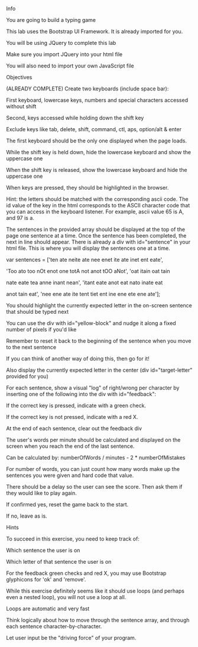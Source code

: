 Info

You are going to build a typing game

This lab uses the Bootstrap UI Framework. It is already imported for you.

You will be using JQuery to complete this lab

Make sure you import JQuery into your html file

You will also need to import your own JavaScript file

Objectives

(ALREADY COMPLETE) Create two keyboards (include space bar):

First keyboard, lowercase keys, numbers and special characters accessed without shift

Second, keys accessed while holding down the shift key

Exclude keys like tab, delete, shift, command, ctl, aps, option/alt & enter

The first keyboard should be the only one displayed when the page loads.

While the shift key is held down, hide the lowercase keyboard and show the uppercase one

When the shift key is released, show the lowercase keyboard and hide the uppercase one

When keys are pressed, they should be highlighted in the browser.

Hint: the letters should be matched with the corresponding ascii code. The id value of the key in the html corresponds to the ASCII character code that you can access in the keyboard listener. For example, ascii value 65 is A, and 97 is a.

The sentences in the provided array should be displayed at the top of the page one sentence at a time. Once the sentence has been completed, the next in line should appear. There is already a div with id="sentence" in your html file. This is where you will display the sentences one at a time.


var sentences = ['ten ate neite ate nee enet ite ate inet ent eate',

'Too ato too nOt enot one totA not anot tOO aNot', 'oat itain oat tain

nate eate tea anne inant nean', 'itant eate anot eat nato inate eat

anot tain eat', 'nee ene ate ite tent tiet ent ine ene ete ene ate'];

You should highlight the currently expected letter in the on-screen sentence that should be typed next

You can use the div with id="yellow-block" and nudge it along a fixed number of pixels if you'd like

Remember to reset it back to the beginning of the sentence when you move to the next sentence

If you can think of another way of doing this, then go for it!

Also display the currently expected letter in the center (div id="target-letter" provided for you)

For each sentence, show a visual "log" of right/wrong per character by inserting one of the following into the div with id="feedback":

If the correct key is pressed, indicate with a green check.

If the correct key is not pressed, indicate with a red X.

At the end of each sentence, clear out the feedback div

The user's words per minute should be calculated and displayed on the screen when you reach the end of the last sentence.

Can be calculated by: numberOfWords / minutes - 2 * numberOfMistakes

For number of words, you can just count how many words make up the sentences you were given and hard code that value.

There should be a delay so the user can see the score. Then ask them if they would like to play again.

If confirmed yes, reset the game back to the start.

If no, leave as is.

Hints

To succeed in this exercise, you need to keep track of:

Which sentence the user is on

Which letter of that sentence the user is on

For the feedback green checks and red X, you may use Bootstrap glyphicons for 'ok' and 'remove'.

While this exercise definitely seems like it should use loops (and perhaps even a nested loop), you will not use a loop at all.

Loops are automatic and very fast

Think logically about how to move through the sentence array, and through each sentence character-by-character.

Let user input be the "driving force" of your program.